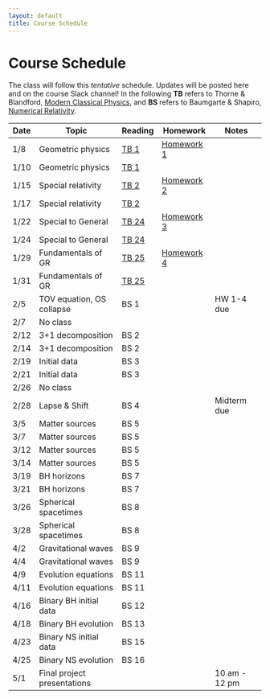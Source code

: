 ```yaml
---
layout: default
title: Course Schedule
---
```


# Course Schedule

The class will follow this _tentative_ schedule. Updates will be posted here and on the course Slack channel! In the following **TB** refers to Thorne & Blandford, [Modern Classical Physics](https://magic.msu.edu//search~S39?/XModern+Classical+Physics&SORT=D/XModern+Classical+Physics&SORT=D&search=Modern+Classical+Physics&SUBKEY=Modern+Classical+Physics/1%2C346%2C346%2CB/frameset&FF=XModern+Classical+Physics&SORT=D&1%2C1%2C), and **BS** refers to Baumgarte & Shapiro, [Numerical Relativity](https://magic.msu.edu//search~S39?/Xnumerical+relativity+solving+einstein%27s+equations&SORT=D/Xnumerical+relativity+solving+einstein%27s+equations&SORT=D&search=numerical+relativity+solving+einstein%27s+equations&SUBKEY=numerical+relativity+solving+einstein%27s+equations/1%2C3%2C3%2CB/frameset&FF=Xnumerical+relativity+solving+einstein%27s+equations&SORT=D&2%2C2%2C). 

Date  | Topic                      | Reading | Homework | Notes
------|----------------------------|-----------|----------|------
1/8  | Geometric physics | [TB 1](https://www.dropbox.com/s/eef43cw6bxs4otm/1201.1.K.pdf?dl=0) | [Homework 1](assignments/hw1.md) |
1/10 | Geometric physics | [TB 1](https://www.dropbox.com/s/eef43cw6bxs4otm/1201.1.K.pdf?dl=0) | 
1/15 | Special relativity | [TB 2](https://www.dropbox.com/s/u0djrahgq0aha2b/1202.1.K.pdf?dl=0) | [Homework 2](assignments/hw2.md)
1/17 | Special relativity | [TB 2](https://www.dropbox.com/s/u0djrahgq0aha2b/1202.1.K.pdf?dl=0)
1/22 | Special to General | [TB 24](https://www.dropbox.com/s/22nb9u126445lgd/1224.2.K.pdf?dl=0) | [Homework 3](assignments/hw3.md)
1/24 | Special to General | [TB 24](https://www.dropbox.com/s/22nb9u126445lgd/1224.2.K.pdf?dl=0)
1/29 | Fundamentals of GR | [TB 25](https://www.dropbox.com/s/mvwl0aft8mcuma2/1225.2.K.pdf?dl=0) | [Homework 4](assignments/hw4.md)
1/31 | Fundamentals of GR | [TB 25](https://www.dropbox.com/s/mvwl0aft8mcuma2/1225.2.K.pdf?dl=0) | | 
2/5 | TOV equation, OS collapse | BS 1 | | HW 1-4 due 
2/7 | No class 
2/12 | 3+1 decomposition | BS 2 | 
2/14 | 3+1 decomposition | BS 2
2/19 | Initial data | BS 3 
2/21 | Initial data | BS 3
2/26 | No class 
2/28 | Lapse & Shift | BS 4 | | Midterm due
3/5 | Matter sources | BS 5
3/7 | Matter sources | BS 5
3/12 | Matter sources | BS 5
3/14 | Matter sources | BS 5 
3/19 | BH horizons | BS 7
3/21 | BH horizons | BS 7
3/26 | Spherical spacetimes | BS 8
3/28 | Spherical spacetimes | BS 8
4/2 | Gravitational waves | BS 9 
4/4 | Gravitational waves | BS 9
4/9 | Evolution equations | BS 11
4/11 | Evolution equations | BS 11
4/16 | Binary BH initial data | BS 12
4/18 | Binary BH evolution | BS 13
4/23 | Binary NS initial data | BS 15
4/25 | Binary NS evolution | BS 16
5/1 | Final project presentations | | | 10 am - 12 pm